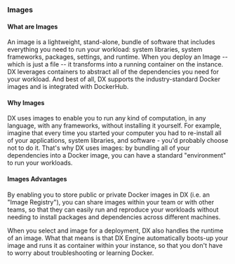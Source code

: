 ### Images

#### What are Images
An image is a lightweight, stand-alone, bundle of software that includes everything you need to run your workload: system libraries, system frameworks, packages, settings, and runtime. When you deploy an Image -- which is just a file -- it transforms into a running container on the instance. DX leverages containers to abstract all of the dependencies you need for your workload. And best of all, DX supports the industry-standard Docker images and is integrated with DockerHub.

#### Why Images
DX uses images to enable you to run any kind of computation, in any language, with any frameworks, without installing it yourself. For example, imagine that every time you started your computer you had to re-install all of your applications, system libraries, and software - you'd probably choose not to do it. That's why DX uses images: by bundling all of your dependencies into a Docker image, you can have a standard "environment" to run your workloads.


#### Images Advantages
By enabling you to store public or private Docker images in DX (i.e. an "Image Registry"), you can share images within your team or with other teams, so that they can easily run and reproduce your workloads without needing to install packages and dependencies across different machines.

When you select and image for a deployment, DX also handles the runtime of an image. What that means is that DX Engine automatically boots-up your image and runs it as container within your instance, so that you don't have to worry about troubleshooting or learning Docker. 
